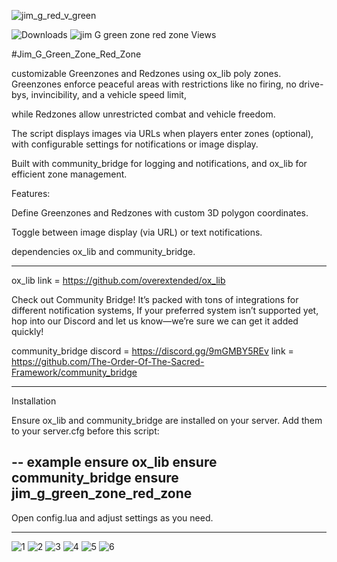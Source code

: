 ![jim_g_red_v_green](https://github.com/user-attachments/assets/4eed71ad-f79a-4d24-82a4-bba489dacbe9)

![Downloads](https://img.shields.io/github/downloads/jimgordon20/jim_g_green_zone_red_zone/total.svg)
![jim G green zone red zone Views](https://komarev.com/ghpvc/?username=jimgordon20)

#Jim_G_Green_Zone_Red_Zone

customizable Greenzones and Redzones using ox_lib poly zones. 
Greenzones enforce peaceful areas with restrictions like no firing, no drive-bys, invincibility, and a vehicle speed limit, 

while Redzones allow unrestricted combat and vehicle freedom. 

The script displays  images via URLs when players enter zones (optional), 
with configurable settings for notifications or image display. 

Built with community_bridge for logging and notifications, 
and ox_lib for efficient zone management.

Features:

Define Greenzones and Redzones with custom 3D polygon coordinates.

Toggle between image display (via URL) or text notifications.

dependencies ox_lib and community_bridge.

----------------------------------------------------------------------------------------------------------------------------------------------------------------------------------------

ox_lib link = https://github.com/overextended/ox_lib

Check out Community Bridge! It’s packed with tons of integrations for different notification systems, 
If your preferred system isn’t supported yet, hop into our Discord and let us know—we’re sure we can get it added quickly!

community_bridge
discord = https://discord.gg/9mGMBY5REv
link = https://github.com/The-Order-Of-The-Sacred-Framework/community_bridge

----------------------------------------------------------------------------------------------------------------------------------------------------------------------------------------
Installation

Ensure ox_lib and community_bridge are installed on your server.
Add them to your server.cfg before this script:

-- example 
ensure ox_lib
ensure community_bridge
ensure jim_g_green_zone_red_zone
--

Open config.lua and adjust settings as you need.





------------------------------------


![1](https://github.com/user-attachments/assets/b524ca33-a781-4cf5-80e3-664648825787)
![2](https://github.com/user-attachments/assets/145ac77f-25b4-4011-939f-819675158984)
![3](https://github.com/user-attachments/assets/212fb4c8-16ca-43e9-b028-d9806a1effa8)
![4](https://github.com/user-attachments/assets/625f4b83-00fd-40bf-9674-919cd01a04fb)
![5](https://github.com/user-attachments/assets/d2ec05ed-080f-4854-94b1-fda53a5d0e52)
![6](https://github.com/user-attachments/assets/453d2ace-8909-41b2-a736-ffc576a14c62)





